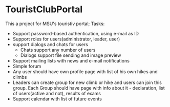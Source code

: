 # TouristClubPortal


This a project for MSU's touristiv portal;
Tasks:
* Support password-based authentication, using e-mail as ID
* Support roles for users(administrator, leader, user)
* support dialogs and chats for users
  * Chats support any number of users
  * Dialogs support file sending and image preview
* Support mailing lists with news and e-mail notifications
* Simple forum
* Any user should have own profile page with list of his own hikes and climbs
* Leaders can create group for new climb or hike and users can join this group. Each Group should have page with info about it - declaration, list of users(active and not), results of exams
* Support calendar with list of future events